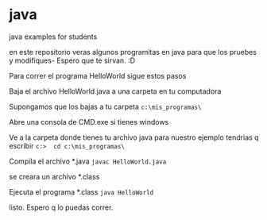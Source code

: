 # java
java examples for students

en este repositorio veras algunos programitas en java para que los pruebes y modifiques-
Espero que te sirvan.
:D

Para correr el programa HelloWorld sigue estos pasos

Baja el archivo HelloWorld.java a una carpeta en tu computadora

Supongamos que los bajas a tu carpeta
```c:\mis_programas\```

Abre una consola de CMD.exe si tienes windows

Ve a la carpeta donde tienes tu archivo java
para nuestro ejemplo tendrias q escribir
```c:>  cd c:\mis_programas\```


Compila el archivo *.java
```javac HelloWorld.java```

se creara un archivo *.class

Ejecuta el programa *.class
```java HelloWorld```

listo.
Espero q lo puedas correr.
